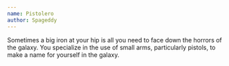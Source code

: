 ```yaml
---
name: Pistolero
author: Spageddy
---
```

Sometimes a big iron at your hip is all you need to face down the horrors of the galaxy. You specialize in the use of
small arms, particularly pistols, to make a name for yourself in the galaxy.
